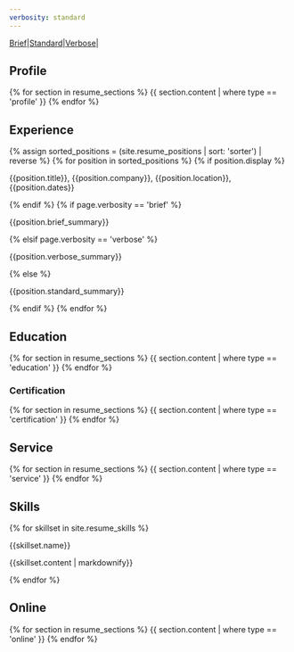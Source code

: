 ```yaml
---
verbosity: standard
---
```


[Brief](resume_brief.md)|[Standard](resume.md)|[Verbose](resume_verbose.md)|

## Profile
{% for section in resume_sections %}
  {{ section.content | where type == 'profile' }}
{% endfor %}

## Experience
{% assign sorted_positions = (site.resume_positions | sort: 'sorter') | reverse %}
{% for position in sorted_positions %}
  {% if position.display %}
<p>{{position.title}}, {{position.company}}, {{position.location}}, {{position.dates}}</p>
  {% endif %}
  {% if page.verbosity == 'brief' %}
<p>{{position.brief_summary}}</p>
  {% elsif page.verbosity == 'verbose' %}
<p>{{position.verbose_summary}}</p>
  {% else %}
<p>{{position.standard_summary}}</p>
  {% endif %}
{% endfor %}

## Education
{% for section in resume_sections %}
  {{ section.content | where type == 'education' }}
{% endfor %}

### Certification
{% for section in resume_sections %}
  {{ section.content | where type == 'certification' }}
{% endfor %}

## Service
{% for section in resume_sections %}
  {{ section.content | where type == 'service' }}
{% endfor %}

## Skills
{% for skillset in site.resume_skills %}
<p>{{skillset.name}}</p>
<p>{{skillset.content | markdownify}}</p>
{% endfor %}

## Online
{% for section in resume_sections %}
  {{ section.content | where type == 'online' }}
{% endfor %}

